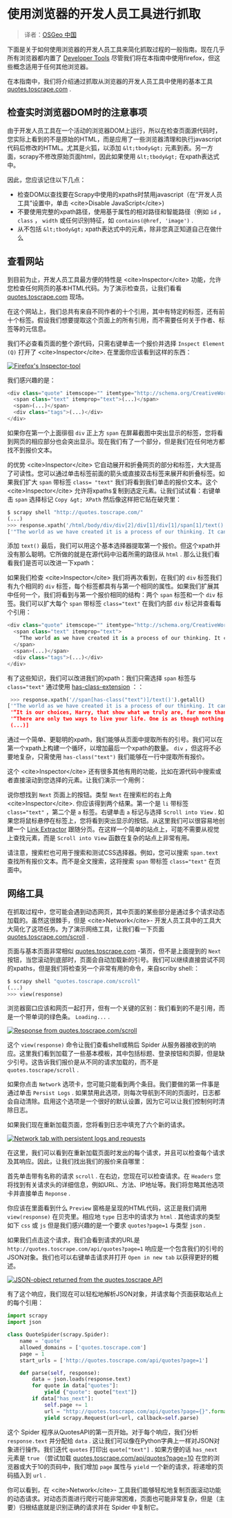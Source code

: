 # 使用浏览器的开发人员工具进行抓取

> 译者：[OSGeo 中国](https://www.osgeo.cn/)

下面是关于如何使用浏览器的开发人员工具来简化抓取过程的一般指南。现在几乎所有浏览器都内置了 [Developer Tools](https://en.wikipedia.org/wiki/Web_development_tools) 尽管我们将在本指南中使用firefox，但这些概念适用于任何其他浏览器。

在本指南中，我们将介绍通过抓取从浏览器的开发人员工具中使用的基本工具 [quotes.toscrape.com](http://quotes.toscrape.com) .

## 检查实时浏览器DOM时的注意事项

由于开发人员工具在一个活动的浏览器DOM上运行，所以在检查页面源代码时，您实际上看到的不是原始的HTML，而是应用了一些浏览器清理和执行javascript代码后修改的HTML。尤其是火狐，以添加 `&lt;tbody&gt;` 元素到表。另一方面，scrapy不修改原始页面html，因此如果使用 `&lt;tbody&gt;` 在xpath表达式中。

因此，您应该记住以下几点：

*   检查DOM以查找要在Scrapy中使用的xpaths时禁用javascript（在“开发人员工具”设置中，单击 &lt;cite&gt;Disable JavaScript&lt;/cite&gt;)
*   不要使用完整的xpath路径，使用基于属性的相对路径和智能路径（例如 `id` ， `class` ， `width` 或任何识别特征，如 `contains(@href, 'image')` .
*   从不包括 `&lt;tbody&gt;` xpath表达式中的元素，除非您真正知道自己在做什么

## 查看网站

到目前为止，开发人员工具最方便的特性是 &lt;cite&gt;Inspector&lt;/cite&gt; 功能，允许您检查任何网页的基本HTML代码。为了演示检查员，让我们看看 [quotes.toscrape.com](http://quotes.toscrape.com) 现场。

在这个网站上，我们总共有来自不同作者的十个引用，其中有特定的标签，还有前十个标签。假设我们想要提取这个页面上的所有引用，而不需要任何关于作者、标签等的元信息。

我们不必查看页面的整个源代码，只需右键单击一个报价并选择 `Inspect Element (Q)` 打开了 &lt;cite&gt;Inspector&lt;/cite&gt;. 在里面你应该看到这样的东西：

[![Firefox's Inspector-tool](img/6d09274a6a0eadb4fac81ff1bd508248.jpg)](../_images/inspector_01.png)

我们感兴趣的是：

```py
<div class="quote" itemscope="" itemtype="http://schema.org/CreativeWork">
  <span class="text" itemprop="text">(...)</span>
  <span>(...)</span>
  <div class="tags">(...)</div>
</div>

```

如果你在第一个上面徘徊 `div` 正上方 `span` 在屏幕截图中突出显示的标签，您将看到网页的相应部分也会突出显示。现在我们有了一个部分，但是我们在任何地方都找不到报价文本。

的优势 &lt;cite&gt;Inspector&lt;/cite&gt; 它自动展开和折叠网页的部分和标签，大大提高了可读性。您可以通过单击标签前面的箭头或直接双击标签来展开和折叠标签。如果我们扩大 `span` 带标签 `class= "text"` 我们将看到我们单击的报价文本。这个 &lt;cite&gt;Inspector&lt;/cite&gt; 允许将xpaths复制到选定元素。让我们试试看：右键单击 `span` 选择标记 `Copy &gt; XPath` 然后像这样把它贴在破壳里：

```py
$ scrapy shell "http://quotes.toscrape.com/"
(...)
>>> response.xpath('/html/body/div/div[2]/div[1]/div[1]/span[1]/text()').getall()
['"The world as we have created it is a process of our thinking. It cannot be changed without changing our thinking.”]

```

添加 `text()` 最后，我们可以用这个基本选择器提取第一个报价。但这个xpath并没有那么聪明。它所做的就是在源代码中沿着所需的路径从 `html` . 那么让我们看看我们是否可以改进一下xpath：

如果我们检查 &lt;cite&gt;Inspector&lt;/cite&gt; 我们将再次看到，在我们的 `div` 标签我们有九个相同的 `div` 标签，每个标签都具有与第一个相同的属性。如果我们扩展其中任何一个，我们将看到与第一个报价相同的结构：两个 `span` 标签和一个 `div` 标签。我们可以扩大每个 `span` 带标签 `class="text"` 在我们内部 `div` 标记并查看每个引用：

```py
<div class="quote" itemscope="" itemtype="http://schema.org/CreativeWork">
  <span class="text" itemprop="text">
    “The world as we have created it is a process of our thinking. It cannot be changed without changing our thinking.”
  </span>
  <span>(...)</span>
  <div class="tags">(...)</div>
</div>

```

有了这些知识，我们可以改进我们的xpath：我们只需选择 `span` 标签与 `class="text"` 通过使用 [has-class-extension](https://parsel.readthedocs.io/en/latest/usage.html#other-xpath-extensions) ：：

```py
 >>> response.xpath('//span[has-class("text")]/text()').getall()
['"The world as we have created it is a process of our thinking. It cannot be changed without changing our thinking.”,
 '“It is our choices, Harry, that show what we truly are, far more than our abilities.”',
 '“There are only two ways to live your life. One is as though nothing is a miracle. The other is as though everything is a miracle.”',
 (...)]

```

通过一个简单、更聪明的xpath，我们能够从页面中提取所有的引号。我们可以在第一个xpath上构建一个循环，以增加最后一个xpath的数量。 `div` ，但这将不必要地复杂，只需使用 `has-class("text")` 我们能够在一行中提取所有报价。

这个 &lt;cite&gt;Inspector&lt;/cite&gt; 还有很多其他有用的功能，比如在源代码中搜索或者直接滚动到您选择的元素。让我们演示一个用例：

说你想找到 `Next` 页面上的按钮。类型 `Next` 在搜索栏的右上角 &lt;cite&gt;Inspector&lt;/cite&gt;. 你应该得到两个结果。第一个是 `li` 带标签 `class="text"` ，第二个是 `a` 标签。右键单击 `a` 标记与选择 `Scroll into View` . 如果您将鼠标悬停在标签上，您将看到突出显示的按钮。从这里我们可以很容易地创建一个 [Link Extractor](link-extractors.html#topics-link-extractors) 跟随分页。在这样一个简单的站点上，可能不需要从视觉上查找元素，而是 `Scroll into View` 函数在复杂的站点上非常有用。

请注意，搜索栏也可用于搜索和测试CSS选择器。例如，您可以搜索 `span.text` 查找所有报价文本。而不是全文搜索，这将搜索 `span` 带标签 `class="text"` 在页面中。

## 网络工具

在抓取过程中，您可能会遇到动态网页，其中页面的某些部分是通过多个请求动态加载的。虽然这很棘手，但是 &lt;cite&gt;Network&lt;/cite&gt;- 开发人员工具中的工具大大简化了这项任务。为了演示网络工具，让我们看一下页面 [quotes.toscrape.com/scroll](quotes.toscrape.com/scroll/) .

页面与基本页面非常相似 [quotes.toscrape.com](http://quotes.toscrape.com) -第页，但不是上面提到的 `Next` 按钮，当您滚动到底部时，页面会自动加载新的引号。我们可以继续直接尝试不同的xpaths，但是我们将检查另一个非常有用的命令，来自scriby shell:：

```py
$ scrapy shell "quotes.toscrape.com/scroll"
(...)
>>> view(response)

```

浏览器窗口应该和网页一起打开，但有一个关键的区别：我们看到的不是引用，而是一个带单词的绿色条。 `Loading...` .

[![Response from quotes.toscrape.com/scroll](img/ebf6f0b54b0530b158ca080658e3473d.jpg)](../_images/network_01.png)

这个 `view(response)` 命令让我们查看shell或稍后 Spider 从服务器接收到的响应。这里我们看到加载了一些基本模板，其中包括标题、登录按钮和页脚，但是缺少引号。这告诉我们报价是从不同的请求加载的，而不是 `quotes.toscrape/scroll` .

如果你点击 `Network` 选项卡，您可能只能看到两个条目。我们要做的第一件事是通过单击 `Persist Logs` . 如果禁用此选项，则每次导航到不同的页面时，日志都会自动清除。启用这个选项是一个很好的默认设置，因为它可以让我们控制何时清除日志。

如果我们现在重新加载页面，您将看到日志中填充了六个新的请求。

[![Network tab with persistent logs and requests](img/d3df2a33256732c3bb420ea930dbda9a.jpg)](../_images/network_02.png)

在这里，我们可以看到在重新加载页面时发出的每个请求，并且可以检查每个请求及其响应。因此，让我们找出我们的报价来自哪里：

首先单击带有名称的请求 `scroll` . 在右边，您现在可以检查请求。在 `Headers` 您将找到有关请求头的详细信息，例如URL、方法、IP地址等。我们将忽略其他选项卡并直接单击 `Reponse` .

你应该在里面看到什么 `Preview` 窗格是呈现的HTML代码，这正是我们调用 `view(response)` 在贝壳里。相应地 `type` 日志中的请求为 `html` . 其他请求的类型如下 `css` 或 `js` 但是我们感兴趣的是一个要求 `quotes?page=1` 与类型 `json` .

如果我们点击这个请求，我们会看到请求的URL是 `http://quotes.toscrape.com/api/quotes?page=1` 响应是一个包含我们的引号的JSON对象。我们也可以右键单击请求并打开 `Open in new tab` 以获得更好的概述。

[![JSON-object returned from the quotes.toscrape API](img/fca494eacecdaeee595ae572e32d80d2.jpg)](../_images/network_03.png)

有了这个响应，我们现在可以轻松地解析JSON对象，并请求每个页面获取站点上的每个引用：

```py
import scrapy
import json

class QuoteSpider(scrapy.Spider):
    name = 'quote'
    allowed_domains = ['quotes.toscrape.com']
    page = 1
    start_urls = ['http://quotes.toscrape.com/api/quotes?page=1']

    def parse(self, response):
        data = json.loads(response.text)
        for quote in data["quotes"]:
            yield {"quote": quote["text"]}
        if data["has_next"]:
            self.page += 1
            url = "http://quotes.toscrape.com/api/quotes?page={}".format(self.page)
            yield scrapy.Request(url=url, callback=self.parse)

```

这个 Spider 程序从QuotesAPI的第一页开始。对于每个响应，我们分析 `response.text` 并分配给 `data` . 这让我们可以像在Python字典上一样对JSON对象进行操作。我们迭代 `quotes` 打印出 `quote["text"]` . 如果方便的话 `has_next` 元素是 `true` （尝试加载 [quotes.toscrape.com/api/quotes?page=10](http://quotes.toscrape.com/api/quotes?page=10) 在您的浏览器或大于10的页码中，我们增加 `page` 属性与 `yield` 一个新的请求，将递增的页码插入到 `url` .

你可以看到，在 &lt;cite&gt;Network&lt;/cite&gt;- 工具我们能够轻松地复制页面滚动功能的动态请求。对动态页面进行爬行可能非常困难，页面也可能非常复杂，但是（主要）归根结底就是识别正确的请求并在 Spider 中复制它。
